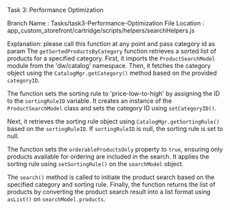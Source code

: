 Task 3: Performance Optimization

Branch Name : Tasks/task3-Performance-Optimization
File Location : app_custom_storefront/cartridge/scripts/helpers/searchHelpers.js

Explanation:
please call this function at any point and pass category id as param
The `getSortedProductsByCategory` function retrieves a sorted list of products for a specified category. First, it imports the `ProductSearchModel` module from the 'dw/catalog' namespace. Then, it fetches the category object using the `CatalogMgr.getCategory()` method based on the provided `categoryID`. 

The function sets the sorting rule to 'price-low-to-high' by assigning the ID to the `sortingRuleID` variable. It creates an instance of the `ProductSearchModel` class and sets the category ID using `setCategoryID()`.

Next, it retrieves the sorting rule object using `CatalogMgr.getSortingRule()` based on the `sortingRuleID`. If `sortingRuleID` is null, the sorting rule is set to null.

The function sets the `orderableProductsOnly` property to `true`, ensuring only products available for ordering are included in the search. It applies the sorting rule using `setSortingRule()` on the `searchModel` object.

The `search()` method is called to initiate the product search based on the specified category and sorting rule. Finally, the function returns the list of products by converting the product search result into a list format using `asList()` on `searchModel.products`.
